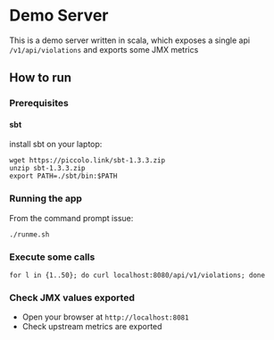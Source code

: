 # Demo Server
This is a demo server written in scala, which exposes a single api ```/v1/api/violations``` and 
exports some JMX metrics
 
## How to run
### Prerequisites
#### sbt
install sbt on your laptop:
```
wget https://piccolo.link/sbt-1.3.3.zip
unzip sbt-1.3.3.zip
export PATH=./sbt/bin:$PATH
```

### Running the app
From the command prompt issue:
```
./runme.sh
```

### Execute some calls
```
for l in {1..50}; do curl localhost:8080/api/v1/violations; done
```

### Check JMX values exported 
* Open your browser at ```http://localhost:8081```
* Check upstream metrics are exported 